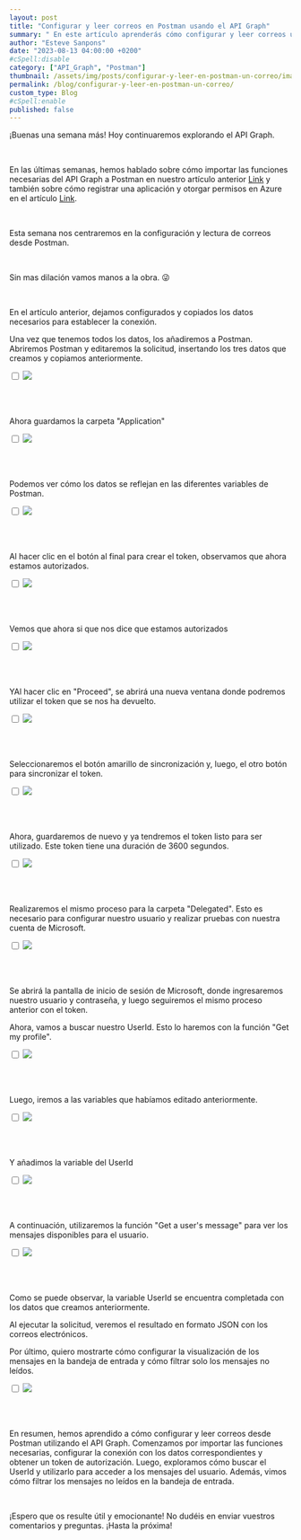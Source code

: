```yaml
---
layout: post
title: "Configurar y leer correos en Postman usando el API Graph"
summary: " En este artículo aprenderás cómo configurar y leer correos utilizando el API Graph desde Postman. Te guiaré paso a paso para que puedas conectar tu aplicación y obtener acceso a los mensajes de correo de un usuario en particular. Además, te mostraré cómo filtrar los correos no leídos en el buzón de entrada."
author: "Esteve Sanpons"
date: "2023-08-13 04:00:00 +0200"
#cSpell:disable
category: ["API_Graph", "Postman"]
thumbnail: /assets/img/posts/configurar-y-leer-en-postman-un-correo/imagen01.png
permalink: /blog/configurar-y-leer-en-postman-un-correo/
custom_type: Blog
#cSpell:enable
published: false
---
```


¡Buenas una semana más! Hoy continuaremos explorando el API Graph.

<br>

En las últimas semanas, hemos hablado sobre cómo importar las funciones necesarias del API Graph a Postman en nuestro artículo anterior [Link](/blog/api-graph-en-postman/) y también sobre cómo registrar una aplicación y otorgar permisos en Azure en el artículo [Link](/blog/registrar-app-y-dar-permisos-en-azure/).

<br>

Esta semana nos centraremos en la configuración y lectura de correos desde Postman.

<br>

Sin mas dilación vamos manos a la obra. :stuck_out_tongue_winking_eye:

<br>

En el artículo anterior, dejamos configurados y copiados los datos necesarios para establecer la conexión.

Una vez que tenemos todos los datos, los añadiremos a Postman. Abriremos Postman y editaremos la solicitud, insertando los tres datos que creamos y copiamos anteriormente.

<input type="checkbox" id="image-checkbox-02" class="image-checkbox">
<label for="image-checkbox-02"  class="image-label">
    <img class="img-container" src="/assets/img/posts/configurar-y-leer-en-postman-un-correo/imagen02.png">
</label>

<br><br>

Ahora guardamos la carpeta "Application"

<input type="checkbox" id="image-checkbox-03" class="image-checkbox">
<label for="image-checkbox-03"  class="image-label">
    <img class="img-container" src="/assets/img/posts/configurar-y-leer-en-postman-un-correo/imagen03.png">
</label>

<br><br>

Podemos ver cómo los datos se reflejan en las diferentes variables de Postman.

<input type="checkbox" id="image-checkbox-04" class="image-checkbox">
<label for="image-checkbox-04"  class="image-label">
    <img class="img-container" src="/assets/img/posts/configurar-y-leer-en-postman-un-correo/imagen04.png">
</label>

<br><br>

Al hacer clic en el botón al final para crear el token, observamos que ahora estamos autorizados.

<input type="checkbox" id="image-checkbox-05" class="image-checkbox">
<label for="image-checkbox-05"  class="image-label">
    <img class="img-container" src="/assets/img/posts/configurar-y-leer-en-postman-un-correo/imagen05.png">
</label>

<br><br>

Vemos que ahora si que nos dice que estamos autorizados

<input type="checkbox" id="image-checkbox-06" class="image-checkbox">
<label for="image-checkbox-06"  class="image-label">
    <img class="img-container" src="/assets/img/posts/configurar-y-leer-en-postman-un-correo/imagen06.png">
</label>

<br><br>

YAl hacer clic en "Proceed", se abrirá una nueva ventana donde podremos utilizar el token que se nos ha devuelto.

<input type="checkbox" id="image-checkbox-07" class="image-checkbox">
<label for="image-checkbox-07"  class="image-label">
    <img class="img-container" src="/assets/img/posts/configurar-y-leer-en-postman-un-correo/imagen07.png">
</label>

<br><br>

Seleccionaremos el botón amarillo de sincronización y, luego, el otro botón para sincronizar el token.

<input type="checkbox" id="image-checkbox-08" class="image-checkbox">
<label for="image-checkbox-08"  class="image-label">
    <img class="img-container" src="/assets/img/posts/configurar-y-leer-en-postman-un-correo/imagen08.png">
</label>

<br><br>

Ahora, guardaremos de nuevo y ya tendremos el token listo para ser utilizado. Este token tiene una duración de 3600 segundos.

<input type="checkbox" id="image-checkbox-09" class="image-checkbox">
<label for="image-checkbox-09"  class="image-label">
    <img class="img-container" src="/assets/img/posts/configurar-y-leer-en-postman-un-correo/imagen09.png">
</label>

<br><br>

Realizaremos el mismo proceso para la carpeta "Delegated". Esto es necesario para configurar nuestro usuario y realizar pruebas con nuestra cuenta de Microsoft.

<input type="checkbox" id="image-checkbox-10" class="image-checkbox">
<label for="image-checkbox-10"  class="image-label">
    <img class="img-container" src="/assets/img/posts/configurar-y-leer-en-postman-un-correo/imagen10.png">
</label>

<br><br>

Se abrirá la pantalla de inicio de sesión de Microsoft, donde ingresaremos nuestro usuario y contraseña, y luego seguiremos el mismo proceso anterior con el token.

Ahora, vamos a buscar nuestro UserId. Esto lo haremos con la función "Get my profile".

<input type="checkbox" id="image-checkbox-11" class="image-checkbox">
<label for="image-checkbox-11"  class="image-label">
    <img class="img-container" src="/assets/img/posts/configurar-y-leer-en-postman-un-correo/imagen11.png">
</label>

<br><br>

Luego, iremos a las variables que habíamos editado anteriormente.

<input type="checkbox" id="image-checkbox-12" class="image-checkbox">
<label for="image-checkbox-12"  class="image-label">
    <img class="img-container" src="/assets/img/posts/configurar-y-leer-en-postman-un-correo/imagen12.png">
</label>

<br><br>

Y añadimos la variable del UserId

<input type="checkbox" id="image-checkbox-13" class="image-checkbox">
<label for="image-checkbox-13"  class="image-label">
    <img class="img-container" src="/assets/img/posts/configurar-y-leer-en-postman-un-correo/imagen13.png">
</label>

<br><br>

A continuación, utilizaremos la función "Get a user's message" para ver los mensajes disponibles para el usuario.

<input type="checkbox" id="image-checkbox-14" class="image-checkbox">
<label for="image-checkbox-14"  class="image-label">
    <img class="img-container" src="/assets/img/posts/configurar-y-leer-en-postman-un-correo/imagen14.png">
</label>

<br><br>

Como se puede observar, la variable UserId se encuentra completada con los datos que creamos anteriormente.

Al ejecutar la solicitud, veremos el resultado en formato JSON con los correos electrónicos.

Por último, quiero mostrarte cómo configurar la visualización de los mensajes en la bandeja de entrada y cómo filtrar solo los mensajes no leídos.

<input type="checkbox" id="image-checkbox-15" class="image-checkbox">
<label for="image-checkbox-15"  class="image-label">
    <img class="img-container" src="/assets/img/posts/configurar-y-leer-en-postman-un-correo/imagen15.png">
</label>

<br><br>

En resumen, hemos aprendido a cómo configurar y leer correos desde Postman utilizando el API Graph. Comenzamos por importar las funciones necesarias, configurar la conexión con los datos correspondientes y obtener un token de autorización. Luego, exploramos cómo buscar el UserId y utilizarlo para acceder a los mensajes del usuario. Además, vimos cómo filtrar los mensajes no leídos en la bandeja de entrada.

<br>

¡Espero que os resulte útil y emocionante! No dudéis en enviar vuestros comentarios y preguntas. ¡Hasta la próxima!
